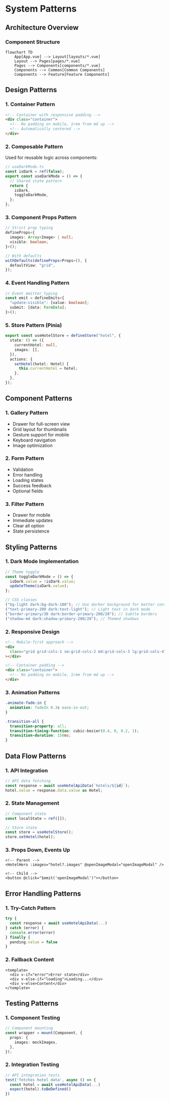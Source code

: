# System Patterns

## Architecture Overview

### Component Structure

```mermaid
flowchart TD
    App[App.vue] --> Layout[layouts/*.vue]
    Layout --> Pages[pages/*.vue]
    Pages --> Components[components/*.vue]
    Components --> Common[Common Components]
    Components --> Feature[Feature Components]
```

## Design Patterns

### 1. Container Pattern

```html
<!-- Container with responsive padding -->
<div class="container">
  <!-- No padding on mobile, 1rem from md up -->
  <!-- Automatically centered -->
</div>
```

### 2. Composable Pattern

Used for reusable logic across components:

```typescript
// useDarkMode.ts
const isDark = ref(false);
export const useDarkMode = () => {
  // Shared state pattern
  return {
    isDark,
    toggleDarkMode,
  };
};
```

### 3. Component Props Pattern

```typescript
// Strict prop typing
defineProps<{
  images: Array<Image> | null;
  visible: boolean;
}>();

// With defaults
withDefaults(defineProps<Props>(), {
  defaultView: "grid",
});
```

### 4. Event Handling Pattern

```typescript
// Event emitter typing
const emit = defineEmits<{
  "update:visible": [value: boolean];
  submit: [data: FormData];
}>();
```

### 5. Store Pattern (Pinia)

```typescript
export const useHotelStore = defineStore("hotel", {
  state: () => ({
    currentHotel: null,
    images: [],
  }),
  actions: {
    setHotel(hotel: Hotel) {
      this.currentHotel = hotel;
    },
  },
});
```

## Component Patterns

### 1. Gallery Pattern

- Drawer for full-screen view
- Grid layout for thumbnails
- Gesture support for mobile
- Keyboard navigation
- Image optimization

### 2. Form Pattern

- Validation
- Error handling
- Loading states
- Success feedback
- Optional fields

### 3. Filter Pattern

- Drawer for mobile
- Immediate updates
- Clear all option
- State persistence

## Styling Patterns

### 1. Dark Mode Implementation

```typescript
// Theme toggle
const toggleDarkMode = () => {
  isDark.value = !isDark.value;
  updateTheme(isDark.value);
};

// CSS classes
("bg-light dark:bg-dark-100"); // Use darker background for better contrast
("text-primary-200 dark:text-light"); // Light text in dark mode
("border-primary/30 dark:border-primary-200/20"); // Subtle borders
("shadow-md dark:shadow-primary-200/20"); // Themed shadows
```

### 2. Responsive Design

```html
<!-- Mobile-first approach -->
<div
  class="grid grid-cols-1 sm:grid-cols-2 md:grid-cols-3 lg:grid-cols-4"
></div>

<!-- Container padding -->
<div class="container">
  <!-- No padding on mobile, 1rem from md up -->
</div>
```

### 3. Animation Patterns

```css
.animate-fade-in {
  animation: fadeIn 0.3s ease-in-out;
}

.transition-all {
  transition-property: all;
  transition-timing-function: cubic-bezier(0.4, 0, 0.2, 1);
  transition-duration: 150ms;
}
```

## Data Flow Patterns

### 1. API Integration

```typescript
// API data fetching
const response = await useHotelApiData(`hotels/${id}`);
hotel.value = response.data.value as Hotel;
```

### 2. State Management

```typescript
// Component state
const localState = ref([]);

// Store state
const store = useHotelStore();
store.setHotel(hotel);
```

### 3. Props Down, Events Up

```vue
<!-- Parent -->
<HotelHero :images="hotel?.images" @openImageModal="openImageModal" />

<!-- Child -->
<button @click="$emit('openImageModal')"></button>
```

## Error Handling Patterns

### 1. Try-Catch Pattern

```typescript
try {
  const response = await useHotelApiData(...)
} catch (error) {
  console.error(error)
} finally {
  pending.value = false
}
```

### 2. Fallback Content

```vue
<template>
  <div v-if="error">Error state</div>
  <div v-else-if="loading">Loading...</div>
  <div v-else>Content</div>
</template>
```

## Testing Patterns

### 1. Component Testing

```typescript
// Component mounting
const wrapper = mount(Component, {
  props: {
    images: mockImages,
  },
});
```

### 2. Integration Testing

```typescript
// API integration tests
test('fetches hotel data', async () => {
  const hotel = await useHotelApiData(...)
  expect(hotel).toBeDefined()
})
```
